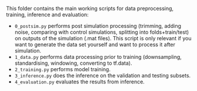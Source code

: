 This folder contains the main working scripts for data preprocessing, training, inference and evaluation:
- `0_postsim.py` performs post simulation processing (trimming, adding noise, comparing with control simulations, splitting into folds+train/test) on outputs of the simulation (.mat files). This script is only relevant if you want to generate the data set yourself and want to process it after simulation.
- `1_data.py` performs data processing prior to training (downsampling, standardising, windowing, converting to tf.data).
- `2_training.py` performs model training.
- `3_inference.py` does the inference on the validation and testing subsets.
- `4_evaluation.py` evaluates the results from inference.
